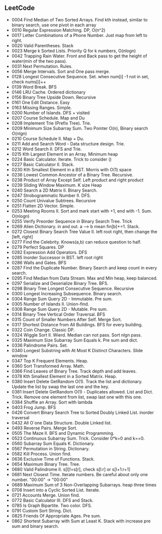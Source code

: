 ## LeetCode
- 0004 Find Median of Two Sorted Arrays. Find kth instead, similar to binary search, use one pivot in each array
- 0010 Regular Expression Matching. DP, O(n^2)
- 0017 Letter Combinations of a Phone Number. Just map from left to right.
- 0020 Valid Parentheses. Stack
- 0023 Merge k Sorted Lists. Priority Q for k numbers, O(nlogn)
- 0042 Trapping Rain Water. Front and Back pass to get the height of water(min of the two pass).
- 0031 Next Permutation. Rules.
- 0056 Merge Intervals. Sort and One pass merge.
- 0128 Longest Consecutive Sequence. Set. when num[i] -1 not in set, check nums[i]++
- 0139 Word Break. BFS
- 0146 LRU Cache. Ordered dictionary
- 0156 Binary Tree Upside Down. Recursive
- 0161 One Edit Distance. Easy
- 0163 Missing Ranges. Simple.
- 0200 Number of Islands. DFS + visited
- 0207 Course Schedule. Map and Du
- 0208 Implement Trie (Prefix Tree). Trie.
- 0209 Minimum Size Subarray Sum. Two Pointer O(n), Binary search O(nlgn)
- 0210 Course Schedule II. Map + Du.
- 0211 Add and Search Word - Data structure design. Trie.
- 0212 Word Search II. DFS and Trie.
- 0215 Kth Largest Element in an Array. Minimum heap
- 0224 Basic Calculator. Iterate. Trick to consider ()
- 0227 Basic Calculator II. Stack.
- 0230 Kth Smallest Element in a BST. Morris with O(1) space
- 0236 Lowest Common Ancestor of a Binary Tree. Recursive.
- 0238 Product of Array Except Self. Left product and right product
- 0239 Sliding Window Maximum. K size Heap
- 0240 Search a 2D Matrix II. Binary Search.
- 0247 Strobogrammatic Number II. DFS.
- 0250 Count Univalue Subtrees. Recursive
- 0251 Flatten 2D Vector. Simple.
- 0253 Meeting Rooms II. Sort and mark start with +1, end with -1. Sum. O(nlogn)
- 0255 Verify Preorder Sequence in Binary Search Tree. Trick
- 0269 Alien Dictionary. in and out. a --> b mean fin[b]+=1. Stack.
- 0272 Closest Binary Search Tree Value II. left root right, then change the [left, right]
- 0277 Find the Celebrity. Knows(a,b) can reduce question to half.
- 0279 Perfect Squares. DP
- 0282 Expression Add Operators. DFS
- 0285 Inorder Successor in BST. left root right
- 0286 Walls and Gates. BFS
- 0287 Find the Duplicate Number. Binary Search and keep count in every search.
- 0295 Find Median from Data Stream. Max and Min heap, keep balanced.
- 0297 Serialize and Deserialize Binary Tree. BFS.
- 0298 Binary Tree Longest Consecutive Sequence. Recursive
- 0300 Longest Increasing Subsequence. Binary search.
- 0304 Range Sum Query 2D - Immutable. Pre sum.
- 0305 Number of Islands II. Union-find.
- 0308 Range Sum Query 2D - Mutable. Pre sum.
- 0314 Binary Tree Vertical Order Traversal. BFS
- 0315 Count of Smaller Numbers After Self. Merge Sort.
- 0317 Shortest Distance from All Buildings. BFS for every building.
- 0322 Coin Change. Classic DP.
- 0324 Wiggle Sort II. Wierd. Median can not pass. Sort nlgn pass.
- 0325 Maximum Size Subarray Sum Equals k. Pre sum and dict.
- 0336 Palindrome Pairs. Set.
- 0340 Longest Substring with At Most K Distinct Characters. Slide window
- 0347 Top K Frequent Elements. Heap.
- 0360 Sort Transformed Array. Math.
- 0366 Find Leaves of Binary Tree. Track depth and add leaves.
- 0378 Kth Smallest Element in a Sorted Matrix. Heap.
- 0380 Insert Delete GetRandom O(1). Track the list and dictionary. Update the list by swap the last one and the key.
- 0381 Insert Delete GetRandom O(1) - Duplicates allowed. List and Dict. Trick. Remove one element from list, swap last one with this one.
- 0384 Shuffle an Array. Sort with lambda
- 0403 Frog Jump. BFS
- 0426 Convert Binary Search Tree to Sorted Doubly Linked List. inorder traversal
- 0432 All O`one Data Structure. Double Linked list.
- 0493 Reverse Pairs. Merge Sort.
- 0505 The Maze II. BFS and Dynamic Programming.
- 0523 Continuous Subarray Sum. Trick. Consider 0*k=0 and k==0.
- 0560 Subarray Sum Equals K. Dictionary.
- 0567 Permutation in String. Dictionary.
- 0582 Kill Process. Union find.
- 0636 Exclusive Time of Functions. Stack.
- 0654 Maximum Binary Tree. Tree.
- 0680 Valid Palindrome II. s[l]!=s[r], check s[l:r] or s[l+1:r+1]
- 0681 Next Closest Time. Iterate numbers. Be careful about only one number. "00:00" -> "00:00"
- 0689 Maximum Sum of 3 Non-Overlapping Subarrays. heap three times
- 0708 Insert into a Cyclic Sorted List. Iterate.
- 0721 Accounts Merge. Union find.
- 0772 Basic Calculator III. DFS and Stack.
- 0785 Is Graph Bipartite. Two color. DFS.
- 0791 Custom Sort String. Dict.
- 0825 Friends Of Appropriate Ages. Pre sum.
- 0862 Shortest Subarray with Sum at Least K. Stack with increase pre sum and binary search.





